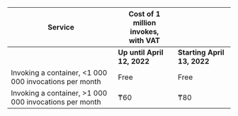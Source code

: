 | Service | Cost of 1 million invokes, <br>with VAT | |
| ----- | ----- | ----- |
| | **Up until April 12, 2022** | **Starting April 13, 2022** |
| Invoking a container, <1 000 000 invocations per month | Free | Free |
| Invoking a container, >1 000 000 invocations per month | ₸60 | ₸80 |